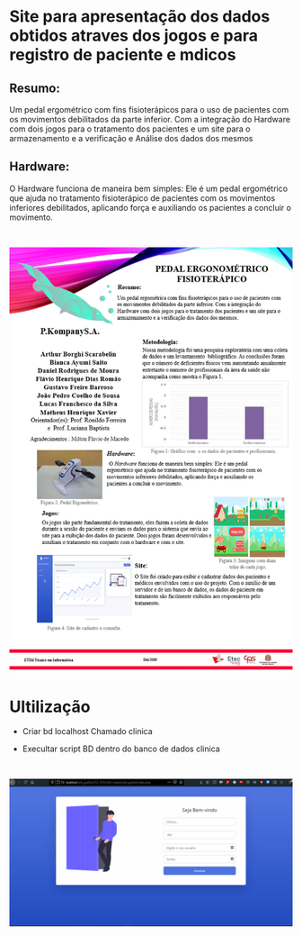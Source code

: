# Site para apresentação dos dados obtidos atraves dos jogos e para registro de paciente e mdicos 

## Resumo: 
Um pedal ergométrico com fins fisioterápicos para o uso de pacientes com os movimentos debilitados da parte inferior. 
Com a integração do Hardware com dois jogos para o tratamento dos pacientes e um site para o armazenamento e a verificação e Análise dos dados dos mesmos

## Hardware:
  O Hardware funciona de maneira bem simples: Ele é um pedal ergométrico que ajuda no tratamento fisioterápico de pacientes com os movimentos inferiores debilitados, aplicando força e auxiliando os pacientes a concluir o movimento.

![]()
<p align="center">
  <img src="PedalBanner.gif">
</p>

# Ultilização

  * Criar bd localhost Chamado clinica
  
  * Execultar script BD dentro do banco de dados clinica 
  
  ![]()
<p align="center">
  <img src="medico.gif">
</p>
